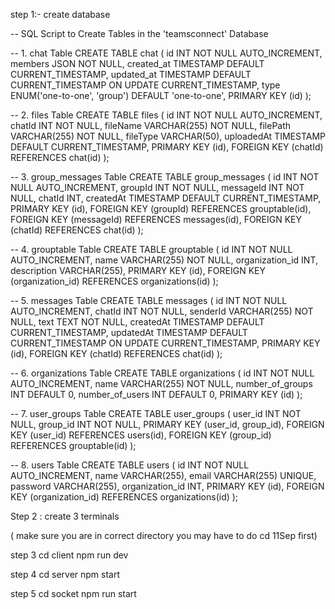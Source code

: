 step 1:- create database


-- SQL Script to Create Tables in the 'teamsconnect' Database

-- 1. chat Table
CREATE TABLE chat (
    id INT NOT NULL AUTO_INCREMENT,
    members JSON NOT NULL,
    created_at TIMESTAMP DEFAULT CURRENT_TIMESTAMP,
    updated_at TIMESTAMP DEFAULT CURRENT_TIMESTAMP ON UPDATE CURRENT_TIMESTAMP,
    type ENUM('one-to-one', 'group') DEFAULT 'one-to-one',
    PRIMARY KEY (id)
);

-- 2. files Table
CREATE TABLE files (
    id INT NOT NULL AUTO_INCREMENT,
    chatId INT NOT NULL,
    fileName VARCHAR(255) NOT NULL,
    filePath VARCHAR(255) NOT NULL,
    fileType VARCHAR(50),
    uploadedAt TIMESTAMP DEFAULT CURRENT_TIMESTAMP,
    PRIMARY KEY (id),
    FOREIGN KEY (chatId) REFERENCES chat(id)
);

-- 3. group_messages Table
CREATE TABLE group_messages (
    id INT NOT NULL AUTO_INCREMENT,
    groupId INT NOT NULL,
    messageId INT NOT NULL,
    chatId INT,
    createdAt TIMESTAMP DEFAULT CURRENT_TIMESTAMP,
    PRIMARY KEY (id),
    FOREIGN KEY (groupId) REFERENCES grouptable(id),
    FOREIGN KEY (messageId) REFERENCES messages(id),
    FOREIGN KEY (chatId) REFERENCES chat(id)
);

-- 4. grouptable Table
CREATE TABLE grouptable (
    id INT NOT NULL AUTO_INCREMENT,
    name VARCHAR(255) NOT NULL,
    organization_id INT,
    description VARCHAR(255),
    PRIMARY KEY (id),
    FOREIGN KEY (organization_id) REFERENCES organizations(id)
);

-- 5. messages Table
CREATE TABLE messages (
    id INT NOT NULL AUTO_INCREMENT,
    chatId INT NOT NULL,
    senderId VARCHAR(255) NOT NULL,
    text TEXT NOT NULL,
    createdAt TIMESTAMP DEFAULT CURRENT_TIMESTAMP,
    updatedAt TIMESTAMP DEFAULT CURRENT_TIMESTAMP ON UPDATE CURRENT_TIMESTAMP,
    PRIMARY KEY (id),
    FOREIGN KEY (chatId) REFERENCES chat(id)
);

-- 6. organizations Table
CREATE TABLE organizations (
    id INT NOT NULL AUTO_INCREMENT,
    name VARCHAR(255) NOT NULL,
    number_of_groups INT DEFAULT 0,
    number_of_users INT DEFAULT 0,
    PRIMARY KEY (id)
);

-- 7. user_groups Table
CREATE TABLE user_groups (
    user_id INT NOT NULL,
    group_id INT NOT NULL,
    PRIMARY KEY (user_id, group_id),
    FOREIGN KEY (user_id) REFERENCES users(id),
    FOREIGN KEY (group_id) REFERENCES grouptable(id)
);

-- 8. users Table
CREATE TABLE users (
    id INT NOT NULL AUTO_INCREMENT,
    name VARCHAR(255),
    email VARCHAR(255) UNIQUE,
    password VARCHAR(255),
    organization_id INT,
    PRIMARY KEY (id),
    FOREIGN KEY (organization_id) REFERENCES organizations(id)
);


Step 2 : create 3 terminals


(      make sure you are in correct directory  you may have to do cd 11Sep first)


step 3 cd client
          npm run dev

step 4 cd server
         npm start

step 5 cd socket
          npm run start         
